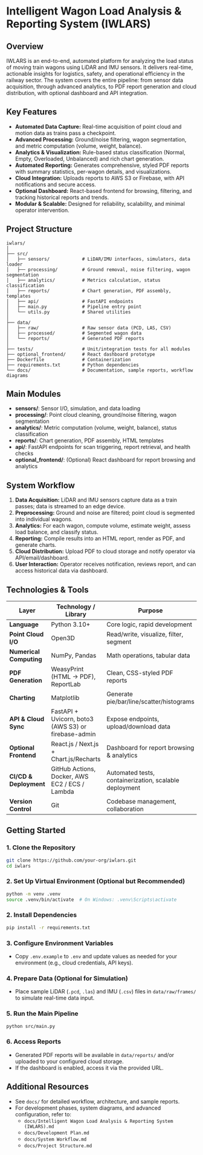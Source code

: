 
# Intelligent Wagon Load Analysis & Reporting System (IWLARS)

## Overview
IWLARS is an end-to-end, automated platform for analyzing the load status of moving train wagons using LiDAR and IMU sensors. It delivers real-time, actionable insights for logistics, safety, and operational efficiency in the railway sector. The system covers the entire pipeline: from sensor data acquisition, through advanced analytics, to PDF report generation and cloud distribution, with optional dashboard and API integration.

## Key Features
- **Automated Data Capture:** Real-time acquisition of point cloud and motion data as trains pass a checkpoint.
- **Advanced Processing:** Ground/noise filtering, wagon segmentation, and metric computation (volume, weight, balance).
- **Analytics & Visualization:** Rule-based status classification (Normal, Empty, Overloaded, Unbalanced) and rich chart generation.
- **Automated Reporting:** Generates comprehensive, styled PDF reports with summary statistics, per-wagon details, and visualizations.
- **Cloud Integration:** Uploads reports to AWS S3 or Firebase, with API notifications and secure access.
- **Optional Dashboard:** React-based frontend for browsing, filtering, and tracking historical reports and trends.
- **Modular & Scalable:** Designed for reliability, scalability, and minimal operator intervention.

## Project Structure
```
iwlars/
│
├── src/
│   ├── sensors/            # LiDAR/IMU interfaces, simulators, data loader
│   ├── processing/         # Ground removal, noise filtering, wagon segmentation
│   ├── analytics/          # Metrics calculation, status classification
│   ├── reports/            # Chart generation, PDF assembly, templates
│   ├── api/                # FastAPI endpoints
│   ├── main.py             # Pipeline entry point
│   └── utils.py            # Shared utilities
│
├── data/
│   ├── raw/                # Raw sensor data (PCD, LAS, CSV)
│   ├── processed/          # Segmented wagon data
│   └── reports/            # Generated PDF reports
│
├── tests/                  # Unit/integration tests for all modules
├── optional_frontend/      # React dashboard prototype
├── Dockerfile              # Containerization
├── requirements.txt        # Python dependencies
└── docs/                   # Documentation, sample reports, workflow diagrams
```

## Main Modules
- **sensors/**: Sensor I/O, simulation, and data loading
- **processing/**: Point cloud cleaning, ground/noise filtering, wagon segmentation
- **analytics/**: Metric computation (volume, weight, balance), status classification
- **reports/**: Chart generation, PDF assembly, HTML templates
- **api/**: FastAPI endpoints for scan triggering, report retrieval, and health checks
- **optional_frontend/**: (Optional) React dashboard for report browsing and analytics

## System Workflow
1. **Data Acquisition:** LiDAR and IMU sensors capture data as a train passes; data is streamed to an edge device.
2. **Preprocessing:** Ground and noise are filtered; point cloud is segmented into individual wagons.
3. **Analytics:** For each wagon, compute volume, estimate weight, assess load balance, and classify status.
4. **Reporting:** Compile results into an HTML report, render as PDF, and generate charts.
5. **Cloud Distribution:** Upload PDF to cloud storage and notify operator via API/email/dashboard.
6. **User Interaction:** Operator receives notification, reviews report, and can access historical data via dashboard.

## Technologies & Tools
| Layer                   | Technology / Library                                | Purpose                                                 |
| ----------------------- | --------------------------------------------------- | ------------------------------------------------------- |
| **Language**            | Python 3.10+                                        | Core logic, rapid development                           |
| **Point Cloud I/O**     | Open3D                                              | Read/write, visualize, filter, segment                  |
| **Numerical Computing** | NumPy, Pandas                                       | Math operations, tabular data                           |
| **PDF Generation**      | WeasyPrint (HTML → PDF), ReportLab                  | Clean, CSS-styled PDF reports                           |
| **Charting**            | Matplotlib                                          | Generate pie/bar/line/scatter/histograms                |
| **API & Cloud Sync**    | FastAPI + Uvicorn, boto3 (AWS S3) or firebase-admin | Expose endpoints, upload/download data                  |
| **Optional Frontend**   | React.js / Next.js + Chart.js/Recharts              | Dashboard for report browsing & analytics               |
| **CI/CD & Deployment**  | GitHub Actions, Docker, AWS EC2 / ECS / Lambda      | Automated tests, containerization, scalable deployment  |
| **Version Control**     | Git                                                 | Codebase management, collaboration                      |

## Getting Started

### 1. Clone the Repository
```bash
git clone https://github.com/your-org/iwlars.git
cd iwlars
```
### 2. Set Up Virtual Environment (Optional but Recommended)
```bash
python -m venv .venv
source .venv/bin/activate  # On Windows: .venv\Scripts\activate
```

### 2. Install Dependencies
```bash
pip install -r requirements.txt
```

### 3. Configure Environment Variables
- Copy `.env.example` to `.env` and update values as needed for your environment (e.g., cloud credentials, API keys).

### 4. Prepare Data (Optional for Simulation)
- Place sample LiDAR (`.pcd`, `.las`) and IMU (`.csv`) files in `data/raw/frames/` to simulate real-time data input.

### 5. Run the Main Pipeline
```bash
python src/main.py
```

### 6. Access Reports
- Generated PDF reports will be available in `data/reports/` and/or uploaded to your configured cloud storage.
- If the dashboard is enabled, access it via the provided URL.

## Additional Resources
- See `docs/` for detailed workflow, architecture, and sample reports.
- For development phases, system diagrams, and advanced configuration, refer to:
  - `docs/Intelligent Wagon Load Analysis & Reporting System (IWLARS).md`
  - `docs/Development Plan.md`
  - `docs/System Workflow.md`
  - `docs/Project Structure.md`